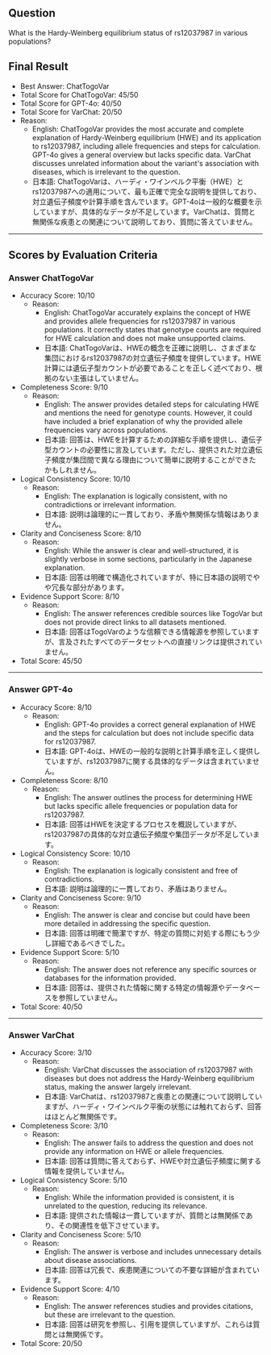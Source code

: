 ## Question

What is the Hardy-Weinberg equilibrium status of rs12037987 in various populations?

## Final Result

- Best Answer: ChatTogoVar
- Total Score for ChatTogoVar: 45/50
- Total Score for GPT-4o: 40/50
- Total Score for VarChat: 20/50
- Reason:
  - English: ChatTogoVar provides the most accurate and complete explanation of Hardy-Weinberg equilibrium (HWE) and its application to rs12037987, including allele frequencies and steps for calculation. GPT-4o gives a general overview but lacks specific data. VarChat discusses unrelated information about the variant's association with diseases, which is irrelevant to the question.
  - 日本語: ChatTogoVarは、ハーディ・ワインベルク平衡（HWE）とrs12037987への適用について、最も正確で完全な説明を提供しており、対立遺伝子頻度や計算手順を含んでいます。GPT-4oは一般的な概要を示していますが、具体的なデータが不足しています。VarChatは、質問と無関係な疾患との関連について説明しており、質問に答えていません。

---

## Scores by Evaluation Criteria

### Answer ChatTogoVar
- Accuracy Score: 10/10
  - Reason: 
    - English: ChatTogoVar accurately explains the concept of HWE and provides allele frequencies for rs12037987 in various populations. It correctly states that genotype counts are required for HWE calculation and does not make unsupported claims.
    - 日本語: ChatTogoVarは、HWEの概念を正確に説明し、さまざまな集団におけるrs12037987の対立遺伝子頻度を提供しています。HWE計算には遺伝子型カウントが必要であることを正しく述べており、根拠のない主張はしていません。
- Completeness Score: 9/10
  - Reason: 
    - English: The answer provides detailed steps for calculating HWE and mentions the need for genotype counts. However, it could have included a brief explanation of why the provided allele frequencies vary across populations.
    - 日本語: 回答は、HWEを計算するための詳細な手順を提供し、遺伝子型カウントの必要性に言及しています。ただし、提供された対立遺伝子頻度が集団間で異なる理由について簡単に説明することができたかもしれません。
- Logical Consistency Score: 10/10
  - Reason: 
    - English: The explanation is logically consistent, with no contradictions or irrelevant information.
    - 日本語: 説明は論理的に一貫しており、矛盾や無関係な情報はありません。
- Clarity and Conciseness Score: 8/10
  - Reason: 
    - English: While the answer is clear and well-structured, it is slightly verbose in some sections, particularly in the Japanese explanation.
    - 日本語: 回答は明確で構造化されていますが、特に日本語の説明でやや冗長な部分があります。
- Evidence Support Score: 8/10
  - Reason: 
    - English: The answer references credible sources like TogoVar but does not provide direct links to all datasets mentioned.
    - 日本語: 回答はTogoVarのような信頼できる情報源を参照していますが、言及されたすべてのデータセットへの直接リンクは提供されていません。
- Total Score: 45/50

---

### Answer GPT-4o
- Accuracy Score: 8/10
  - Reason: 
    - English: GPT-4o provides a correct general explanation of HWE and the steps for calculation but does not include specific data for rs12037987.
    - 日本語: GPT-4oは、HWEの一般的な説明と計算手順を正しく提供していますが、rs12037987に関する具体的なデータは含まれていません。
- Completeness Score: 8/10
  - Reason: 
    - English: The answer outlines the process for determining HWE but lacks specific allele frequencies or population data for rs12037987.
    - 日本語: 回答はHWEを決定するプロセスを概説していますが、rs12037987の具体的な対立遺伝子頻度や集団データが不足しています。
- Logical Consistency Score: 10/10
  - Reason: 
    - English: The explanation is logically consistent and free of contradictions.
    - 日本語: 説明は論理的に一貫しており、矛盾はありません。
- Clarity and Conciseness Score: 9/10
  - Reason: 
    - English: The answer is clear and concise but could have been more detailed in addressing the specific question.
    - 日本語: 回答は明確で簡潔ですが、特定の質問に対処する際にもう少し詳細であるべきでした。
- Evidence Support Score: 5/10
  - Reason: 
    - English: The answer does not reference any specific sources or databases for the information provided.
    - 日本語: 回答は、提供された情報に関する特定の情報源やデータベースを参照していません。
- Total Score: 40/50

---

### Answer VarChat
- Accuracy Score: 3/10
  - Reason: 
    - English: VarChat discusses the association of rs12037987 with diseases but does not address the Hardy-Weinberg equilibrium status, making the answer largely irrelevant.
    - 日本語: VarChatは、rs12037987と疾患との関連について説明していますが、ハーディ・ワインベルク平衡の状態には触れておらず、回答はほとんど無関係です。
- Completeness Score: 3/10
  - Reason: 
    - English: The answer fails to address the question and does not provide any information on HWE or allele frequencies.
    - 日本語: 回答は質問に答えておらず、HWEや対立遺伝子頻度に関する情報を提供していません。
- Logical Consistency Score: 5/10
  - Reason: 
    - English: While the information provided is consistent, it is unrelated to the question, reducing its relevance.
    - 日本語: 提供された情報は一貫していますが、質問とは無関係であり、その関連性を低下させています。
- Clarity and Conciseness Score: 5/10
  - Reason: 
    - English: The answer is verbose and includes unnecessary details about disease associations.
    - 日本語: 回答は冗長で、疾患関連についての不要な詳細が含まれています。
- Evidence Support Score: 4/10
  - Reason: 
    - English: The answer references studies and provides citations, but these are irrelevant to the question.
    - 日本語: 回答は研究を参照し、引用を提供していますが、これらは質問とは無関係です。
- Total Score: 20/50